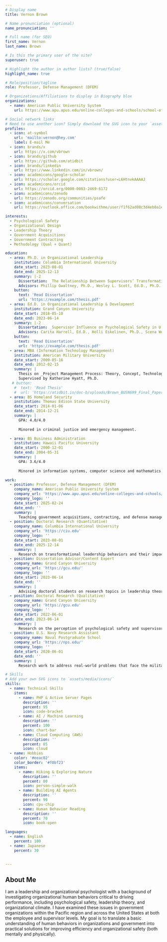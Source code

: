 ```yaml
---
# Display name
title: Vernon Brown

# Name pronunciation (optional)
name_pronunciation: ''

# Full name (for SEO)
first_name: Vernon
last_name: Brown

# Is this the primary user of the site?
superuser: true

# Highlight the author in author lists? (true/false)
highlight_name: true

# Role/position/tagline
role: Professor, Defense Management (DFEM)

# Organizations/Affiliations to display in Biography blox
organizations:
  - name: American Public University System
    url: https://www.apu.apus.edu/online-colleges-and-schools/school-of-business/

# Social network links
# Need to use another icon? Simply download the SVG icon to your `assets/media/icons/` folder.
profiles:
  - icon: at-symbol
    url: 'mailto:vernon@hey.com'
    label: E-mail Me
  - icon: brands/x
    url: https://x.com/vbrown
  - icon: brands/github
    url: https://github.com/atidbit
  - icon: brands/linkedin
    url: https://www.linkedin.com/in/vbrown/
  - icon: academicons/google-scholar
    url: https://scholar.google.com/citations?user=L6HtnvkAAAAJ
  - icon: academicons/orcid
    url: https://orcid.org/0000-0003-2469-6172
  - icon: academicons/zenodo
    url: https://zenodo.org/communities/psafe
  - icon: academicons/conversation
    url: https://outlook.office.com/bookwithme/user/f1f62ad08c3d4eb0a1e7cb8772542dba%40mycampus.apus.edu?anonymous&ismsaljsauthenabled=true

interests:
  - Psychological Safety
  - Organizational Design
  - Leadership Theory
  - Government Acquisitions
  - Government Contracting
  - Methodology (Qual + Quant)

education:
  - area: Ph.D. in Organizational Leadership
    institution: Columbia International University
    date_start: 2023-08-01
    date_end: 2025-12-13
    summary: |-2
      Dissertation: _The Relationship Between Supervisors’ Transformational Leadership Behaviors & Employees’ Psychological Safety Climate Among U.S. Department of the Navy Civilians_.  
      Advisors: Phillip Gwaltney, Ph.D., Wesley L. Scott, Ed.D., Ph.D., James Buchanan, Ed.D.
    button:
      text: 'Read Dissertation'
      url: 'https://example.com/thesis.pdf'
  - area: Ed.D. in Organizational Leadership & Development
    institution: Grand Canyon University
    date_start: 2018-05-10
    date_end: 2023-06-14
    summary: |-2
      Dissertation: _Supervisor Influence on Psychological Safety in U.S. Federal Government Organizations: A Qualitative Descriptive Study_.  
      Advisors: Carita Harrell, Ed.D., Holli Eskelinen, Ph.D., Scena Webb, DM
    button:
      text: 'Read Dissertation'
      url: 'https://example.com/thesis.pdf'
  - area: MBA (Information Technology Management)
    institution: American Military University
    date_start: 2009-05-16
    date_end: 2012-02-15
    summary: |
      Thesis on _Project Management Process: Theory, Concept, Technology, Management_.  
      Supervised by Katherine Hyatt, Ph.D.
   # button:
    #  text: 'Read Thesis'
    #  url: 'https://atidbit.io/doc-b/uploads/Brown_BUSN699_Final_Paper'
  - area: BS Homeland Security
    institution: Thomas Edison State University
    date_start: 2014-01-06
    date_end: 2014-12-21
    summary: |
      GPA: 4.0/4.0
    
      Minored in criminal justice and emergency management.

  - area: BS Business Administration
    institution: Hawaii Pacific University
    date_start: 2000-12-01
    date_end: 2004-05-31
    summary: |
      GPA: 3.6/4.0
    
      Minored in information systems, computer science and mathematics.

work:
  - position: Professor, Defense Management (DFEM)
    company_name: American Public University System
    company_url: 'https://www.apu.apus.edu/online-colleges-and-schools/school-of-business/'
    company_logo: ''
    date_start: 2025-02-24
    date_end: ''
    summary: |
      Teaching government acquisitions, contracting, and defense management topics.
  - position: Doctoral Research (Quantitative)
    company_name: Columbia International University
    company_url: 'https://ciu.edu'
    company_logo: ''
    date_start: 2023-08-01
    date_end: 2025-12-14
    summary: |
      Research on transformational leadership behaviors and their impact on psychological safety in U.S. Federal government organizations.
  - position: Dissertation Advisor/Content Expert
    company_name: Grand Canyon University
    company_url: 'https://gcu.edu/'
    company_logo: ''
    date_start: 2023-06-14
    date_end: ''
    summary: |
      Advising doctoral students on research topics in leadership theory, organizational design, psychological safety, acquisitions, and program management.
  - position: Doctoral Research (Qualitative)
    company_name: Grand Canyon University
    company_url: 'https://gcu.edu'
    company_logo: ''
    date_start: 2022-06-01
    date_end: 2023-06-14
    summary: |
      Research on the perception of psychological safety and supervisor influence on psychological safety in U.S. Federal government organizations in Hawaii.
  - position: U.S. Navy Research Assistant
    company_name: Naval Postgraduate School
    company_url: 'https://nps.edu/'
    company_logo: ''
    date_start: 2020-06-01
    date_end: ''
    summary: |
      Research work to address real-world problems that face the military and national defense, primarily in the undersea domain.

# Skills
# Add your own SVG icons to `assets/media/icons/`
skills:
  - name: Technical Skills
    items:
      - name: PHP & Active Server Pages
        description: ''
        percent: 95
        icon: code-bracket
      - name: AI / Machine Learning
        description: ''
        percent: 100
        icon: chart-bar
      - name: Cloud Computing (AWS)
        description: ''
        percent: 85
        icon: cloud
  - name: Hobbies
    color: '#eeac02'
    color_border: '#f0bf23'
    items:
      - name: Hiking & Exploring Nature
        description: ''
        percent: 80
        icon: person-simple-walk
      - name: Building AI Agents
        description: ''
        percent: 90
        icon: cpu-chip
      - name: Human Behavior Reading
        description: ''
        percent: 70
        icon: book-open

languages:
  - name: English
    percent: 100
  - name: Japanese
    percent: 30
    

---
```


## About Me

I am a leadership and organizational psychologist with a background of investigating organizational human behaviors critical to driving performance, including psychological safety, leadership theory, and organizational climate. I have examined these issues in government organizations within the Pacific region and across the United States at both the employee and supervisor levels. My goal is to translate a basic understanding of human behaviors in organizations and government into practical solutions for improving efficiency and organizational safety (both mentally and physically).
